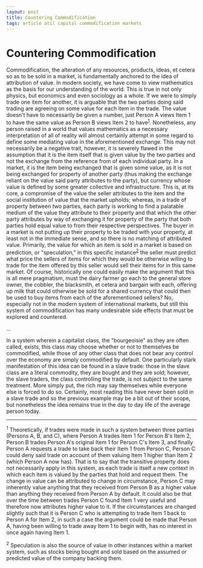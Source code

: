 ```yaml
---
layout: post
title: Countering Commodification
tags: article atil capital commodification markets
---
```


# Countering Commodification

Commodification, the alteration of any resources, products, ideas, et cetera so
as to be sold in a market, is fundamentally anchored to the idea of attribution
of value. In modern society, we have come to view mathematics as the basis for
our understanding of the world. This is true in not only physics, but economics
and even sociology as a whole. If we were to simply trade one item for another,
it is arguable that the two parties doing said trading are agreeing on some
value for each item in the trade. The value doesn't have to necessarily be given
a number, just Person A views Item 1 to have the same value as Person B views
Item 2 to have<sup>[1](#1)</sup>. Nonetheless, any person raised in a world that
values mathematics as a necessary interpretation of all of reality will almost
certainly attempt in some regard to define some mediating value in the
aforementioned exchange. This may not necessarily be a negative trait, however,
it is severely flawed in the assumption that it is the item itself that is given
value by the two parties and not the exchange from the reference from of each
individual party. In a market, it is the item being exchanged that is given some
value, as it is not being exchanged for property of another party (thus making
the exchange reliant on the value said party attributes to the party), but
currency whose value is defined by some greater collective and infrastructure.
This is, at its core, a compromise of the value the seller attributes to the
item and the social institution of value that the market upholds; whereas, in a
trade of property between two parties, each party is working to find a palatable
medium of the value they attribute to their property and that which the other
party attributes by way of exchanging it for property of the party that both
parties hold equal value to from their respective perspectives. The buyer in a
market is not putting up their property to be traded with your property, at
least not in the immediate sense, and so there is no matching of attributed
value. Primarily, the value for which an item is sold in a market is based on
prediction, or "speculation," in this specific instance<sup>[2](#2)</sup>
the seller must predict what price the sellers of items for which they would be
otherwise willing to trade for the item offered by this seller would sell their
items for in this same market. Of course, historically one could easily make the
argument that this is all mere pragmatism, must the dairy farmer go each to the
general store owner, the cobbler, the blacksmith, et cetera and bargain with
each, offering up milk that could otherwise be sold for a shared currency that
could then be used to buy items from each of the aforementioned sellers? No,
especially not in the modern system of international markets, but still this
system of commodification has many undesirable side effects that must be
explored and countered.

...

In a system wherein a capitalist class, the "bourgeoisie" as they are often
called, exists, this class may choose whether or not to themselves be
commodified, while those of any other class that does not bear any control over
the economy are simply commodified by default. One particularly stark
manifestation of this idea can be found in a slave trade: those in the slave
class are a literal commodity, they are bought and they are sold; however, the
slave traders, the class controlling the trade, is not subject to the same
treatment. More simply put, the rich may say themselves while everyone else is
forced to do so. Certainly, most reading this have never been sold in a slave
trade and so the previous example may be a bit out of their scope, but
nonetheless the idea remains true in the day to day life of the average person
today.

---

<sup><a name="1">1</a></sup> Theoretically, if trades were made in such a system
between three parties (Persons A, B, and C), where Person A trades Item 1 for
Person B's Item 2, Person B trades Person A's original Item 1 for Person C's
Item 3, and finally Person A requests a trade to take back their Item 1 from
Person C, Person C could deny said trade on account of them valuing Item 1
higher than Item 2 (which Person A now has). That is to say that the transitive
property does not necessarily apply in this system, as each trade is itself a
new context in which each item is valued by the parties that hold and request
them. The change in value can be attributed to change in circumstance, Person C
may inherently value anything that they received from Person B as a higher value
than anything they received from Person A by default. It could also be that over
the time between trades Person C found Item 1 very useful and therefore now
attributes higher value to it. If the circumstances are changed slightly such
that it is Person C who is attempting to trade Item 1 back to Person A for Item
2, in such a case the argument could be made that Person A, having been willing
to trade away Item 1 to begin with, has no interest in once again having Item 1.

<sup><a name="2">2</a></sup> Speculation is also the source of value in other
instances within a market system, such as stocks being bought and sold based on
the assumed or predicted value of the company backing them.
